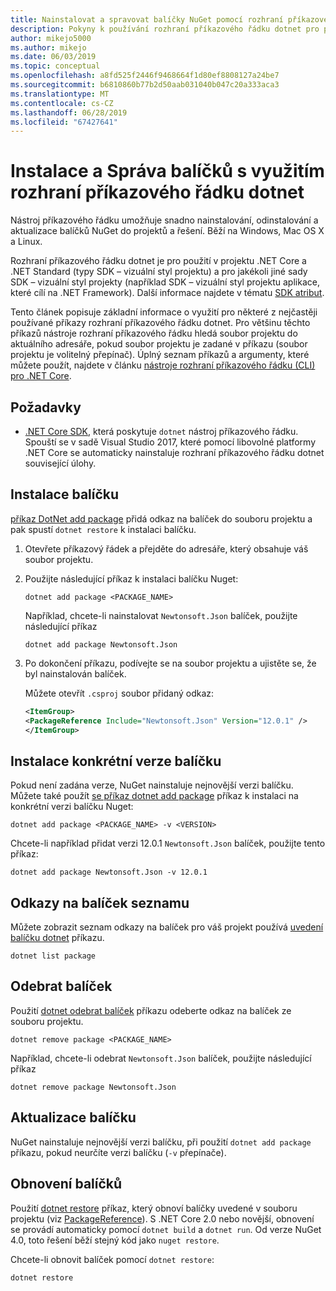 ```yaml
---
title: Nainstalovat a spravovat balíčky NuGet pomocí rozhraní příkazového řádku dotnet
description: Pokyny k používání rozhraní příkazového řádku dotnet pro práci s balíčky NuGet.
author: mikejo5000
ms.author: mikejo
ms.date: 06/03/2019
ms.topic: conceptual
ms.openlocfilehash: a8fd525f2446f9468664f1d80ef8808127a24be7
ms.sourcegitcommit: b6810860b77b2d50aab031040b047c20a333aca3
ms.translationtype: MT
ms.contentlocale: cs-CZ
ms.lasthandoff: 06/28/2019
ms.locfileid: "67427641"
---
```

# <a name="install-and-manage-packages-using-the-dotnet-cli"></a>Instalace a Správa balíčků s využitím rozhraní příkazového řádku dotnet

Nástroj příkazového řádku umožňuje snadno nainstalování, odinstalování a aktualizace balíčků NuGet do projektů a řešení. Běží na Windows, Mac OS X a Linux.

Rozhraní příkazového řádku dotnet je pro použití v projektu .NET Core a .NET Standard (typy SDK – vizuální styl projektu) a pro jakékoli jiné sady SDK – vizuální styl projekty (například SDK – vizuální styl projektu aplikace, které cílí na .NET Framework). Další informace najdete v tématu [SDK atribut](/dotnet/core/tools/csproj#additions).

Tento článek popisuje základní informace o využití pro některé z nejčastěji používané příkazy rozhraní příkazového řádku dotnet. Pro většinu těchto příkazů nástroje rozhraní příkazového řádku hledá soubor projektu do aktuálního adresáře, pokud soubor projektu je zadané v příkazu (soubor projektu je volitelný přepínač). Úplný seznam příkazů a argumenty, které můžete použít, najdete v článku [nástroje rozhraní příkazového řádku (CLI) pro .NET Core](../tools/dotnet-commands.md).

## <a name="prerequisites"></a>Požadavky

- [.NET Core SDK](https://www.microsoft.com/net/download/), která poskytuje `dotnet` nástroj příkazového řádku. Spouští se v sadě Visual Studio 2017, které pomocí libovolné platformy .NET Core se automaticky nainstaluje rozhraní příkazového řádku dotnet související úlohy.

## <a name="install-a-package"></a>Instalace balíčku

[příkaz DotNet add package](/dotnet/core/tools/dotnet-add-package?tabs=netcore2x) přidá odkaz na balíček do souboru projektu a pak spustí `dotnet restore` k instalaci balíčku.

1. Otevřete příkazový řádek a přejděte do adresáře, který obsahuje váš soubor projektu.

2. Použijte následující příkaz k instalaci balíčku Nuget:

    ```cli
    dotnet add package <PACKAGE_NAME>
    ```

    Například, chcete-li nainstalovat `Newtonsoft.Json` balíček, použijte následující příkaz

    ```cli
    dotnet add package Newtonsoft.Json
    ```

3. Po dokončení příkazu, podívejte se na soubor projektu a ujistěte se, že byl nainstalován balíček.

   Můžete otevřít `.csproj` soubor přidaný odkaz:

    ```xml
   <ItemGroup>
    <PackageReference Include="Newtonsoft.Json" Version="12.0.1" />
   </ItemGroup>
    ```

## <a name="install-a-specific-version-of-a-package"></a>Instalace konkrétní verze balíčku

Pokud není zadána verze, NuGet nainstaluje nejnovější verzi balíčku. Můžete také použít [se příkaz dotnet add package](/dotnet/core/tools/dotnet-add-package?tabs=netcore2x) příkaz k instalaci na konkrétní verzi balíčku Nuget:

```cli
dotnet add package <PACKAGE_NAME> -v <VERSION>
```

Chcete-li například přidat verzi 12.0.1 `Newtonsoft.Json` balíček, použijte tento příkaz:

```cli
dotnet add package Newtonsoft.Json -v 12.0.1
```

## <a name="list-package-references"></a>Odkazy na balíček seznamu

Můžete zobrazit seznam odkazy na balíček pro váš projekt používá [uvedení balíčku dotnet](/dotnet/core/tools/dotnet-list-package?tabs=netcore2x) příkazu.

```cli
dotnet list package
```

## <a name="remove-a-package"></a>Odebrat balíček

Použití [dotnet odebrat balíček](/dotnet/core/tools/dotnet-remove-package?tabs=netcore2x) příkazu odeberte odkaz na balíček ze souboru projektu.

```cli
dotnet remove package <PACKAGE_NAME>
```

Například, chcete-li odebrat `Newtonsoft.Json` balíček, použijte následující příkaz

```cli
dotnet remove package Newtonsoft.Json
```

## <a name="update-a-package"></a>Aktualizace balíčku

NuGet nainstaluje nejnovější verzi balíčku, při použití `dotnet add package` příkazu, pokud neurčíte verzi balíčku (`-v` přepínače).

## <a name="restore-packages"></a>Obnovení balíčků

Použití [dotnet restore](/dotnet/core/tools/dotnet-restore?tabs=netcore2x) příkaz, který obnoví balíčky uvedené v souboru projektu (viz [PackageReference](../consume-packages/package-references-in-project-files.md)). S .NET Core 2.0 nebo novější, obnovení se provádí automaticky pomocí `dotnet build` a `dotnet run`. Od verze NuGet 4.0, toto řešení běží stejný kód jako `nuget restore`.

Chcete-li obnovit balíček pomocí `dotnet restore`:

```cli
dotnet restore 
```
